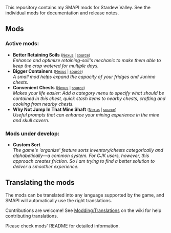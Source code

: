 ﻿This repository contains my SMAPI mods for Stardew Valley. See the individual mods for documentation and release notes.

## Mods
### Active mods:

* **Better Retaining Soils** <small>([Nexus](https://www.nexusmods.com/stardewvalley/mods/36007) | [source](BetterRetainingSoils))</small>  
  _Enhance and optimize retaining-soil's mechanic to make them able 
  to keep the crop watered for multiple days._
* **Bigger Containers** <small>([Nexus](https://www.nexusmods.com/stardewvalley/mods/32558) | [source](BiggerContainers))</small>  
  _A small mod helps expand the capacity of your fridges and Junimo 
  chests._
* **Convenient Chests** <small>([Nexus](https://www.nexusmods.com/stardewvalley/mods/32558) | [source](ConvenientChests))</small>  
  _Makes your life easier: Add a category menu to specify what should
  be contained in this chest, quick stash items to nearby chests,
  crafting and cooking from nearby chests._
* **Why Not Jump In That Mine Shaft** <small>([Nexus](https://www.nexusmods.com/stardewvalley/mods/37452) | [source](WhyNotJumpInThatMineShaft))</small>  
  _Useful prompts that can enhance your mining experience in the mine and skull cavern._

### Mods under develop:

* **Custom Sort**  
  _The game's 'organize' feature sorts inventory/chests categorically
  and alphabetically—a common system. For CJK users, however, this
  approach creates friction. So I am trying to find a better solution
  to deliver a smoother experience._

## Translating the mods

The mods can be translated into any language supported by the game, and SMAPI will automatically
use the right translations.

Contributions are welcome! See [Modding:Translations](https://stardewvalleywiki.com/Modding:Translations)
on the wiki for help contributing translations.

Please check mods' README for detailed information.